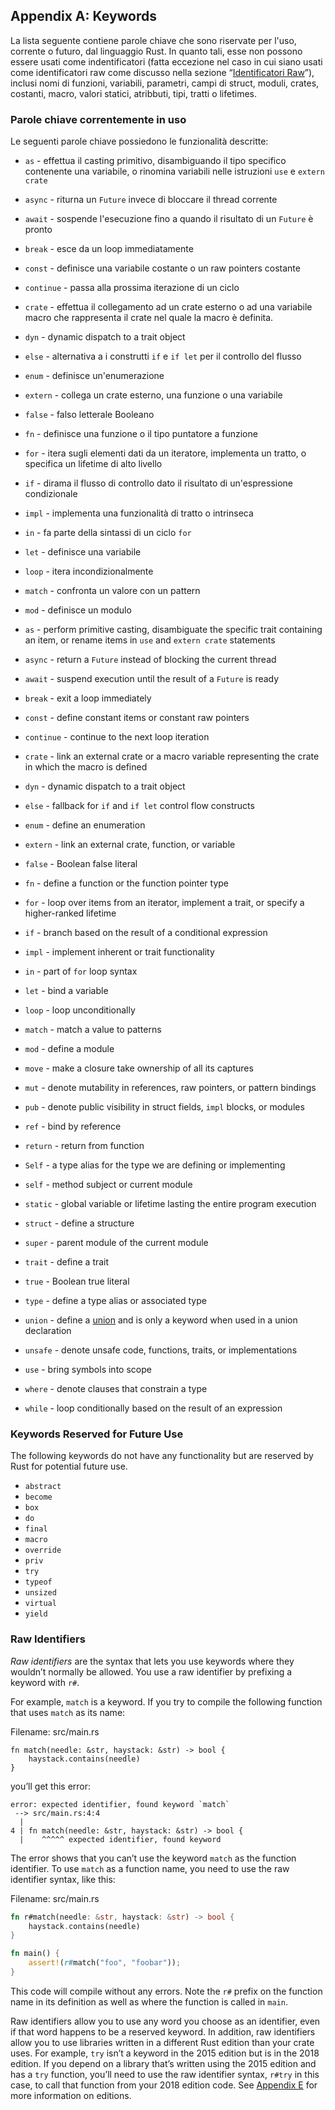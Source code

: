 ## Appendix A: Keywords

La lista seguente contiene parole chiave che sono riservate per l'uso, corrente o futuro, dal linguaggio Rust. In quanto tali, esse non possono essere usati come indentificatori (fatta eccezione nel caso in cui siano usati come identificatori raw come discusso nella sezione “[Identificatori Raw][raw-identifiers]<!-- ignore -->”), inclusi nomi di funzioni, variabili, parametri, campi di struct, moduli, crates, costanti, macro, valori statici, atribbuti, tipi, tratti o lifetimes.

[raw-identifiers]: #raw-identifiers

### Parole chiave correntemente in uso

Le seguenti parole chiave possiedono le funzionalità descritte:

* `as` - effettua il casting primitivo, disambiguando il tipo specifico contenente una variabile, o rinomina variabili nelle istruzioni `use` e `extern crate`
* `async` - riturna un `Future` invece di bloccare il thread corrente
* `await` - sospende l'esecuzione fino a quando il risultato di un `Future` è pronto
* `break` - esce da un loop immediatamente
* `const` - definisce una variabile costante o un raw pointers costante
* `continue` - passa alla prossima iterazione di un ciclo
* `crate` - effettua il collegamento ad un crate esterno o ad una variabile macro che rappresenta il crate nel quale la macro è definita.
* `dyn` - dynamic dispatch to a trait object
* `else` - alternativa a i construtti `if` e `if let` per il controllo del flusso
* `enum` - definisce un'enumerazione
* `extern` - collega un crate esterno, una funzione o una variabile
* `false` - falso letterale Booleano
* `fn` - definisce una funzione o il tipo puntatore a funzione
* `for` - itera sugli elementi dati da un iteratore, implementa un tratto, o specifica un lifetime di alto livello
* `if` - dirama il flusso di controllo dato il risultato di un'espressione condizionale
* `impl` - implementa una funzionalità di tratto o intrinseca
* `in` - fa parte della sintassi di un ciclo `for`
* `let` - definisce una variabile
* `loop` - itera incondizionalmente
* `match` - confronta un valore con un pattern
* `mod` - definisce un modulo


* `as` - perform primitive casting, disambiguate the specific trait containing
  an item, or rename items in `use` and `extern crate` statements
* `async` -  return a `Future` instead of blocking the current thread
* `await` - suspend execution until the result of a `Future` is ready
* `break` - exit a loop immediately
* `const` - define constant items or constant raw pointers
* `continue` - continue to the next loop iteration
* `crate` - link an external crate or a macro variable representing the crate in
  which the macro is defined
* `dyn` - dynamic dispatch to a trait object
* `else` - fallback for `if` and `if let` control flow constructs
* `enum` - define an enumeration
* `extern` - link an external crate, function, or variable
* `false` - Boolean false literal
* `fn` - define a function or the function pointer type
* `for` - loop over items from an iterator, implement a trait, or specify a
  higher-ranked lifetime
* `if` - branch based on the result of a conditional expression
* `impl` - implement inherent or trait functionality
* `in` - part of `for` loop syntax
* `let` - bind a variable
* `loop` - loop unconditionally
* `match` - match a value to patterns
* `mod` - define a module
* `move` - make a closure take ownership of all its captures
* `mut` - denote mutability in references, raw pointers, or pattern bindings
* `pub` - denote public visibility in struct fields, `impl` blocks, or modules
* `ref` - bind by reference
* `return` - return from function
* `Self` - a type alias for the type we are defining or implementing
* `self` - method subject or current module
* `static` - global variable or lifetime lasting the entire program execution
* `struct` - define a structure
* `super` - parent module of the current module
* `trait` - define a trait
* `true` - Boolean true literal
* `type` - define a type alias or associated type
* `union` - define a [union] and is only a keyword when used in a union declaration
* `unsafe` - denote unsafe code, functions, traits, or implementations
* `use` - bring symbols into scope
* `where` - denote clauses that constrain a type
* `while` - loop conditionally based on the result of an expression

[union]: ../reference/items/unions.html

### Keywords Reserved for Future Use

The following keywords do not have any functionality but are reserved by Rust
for potential future use.

* `abstract`
* `become`
* `box`
* `do`
* `final`
* `macro`
* `override`
* `priv`
* `try`
* `typeof`
* `unsized`
* `virtual`
* `yield`

### Raw Identifiers

*Raw identifiers* are the syntax that lets you use keywords where they wouldn’t
normally be allowed. You use a raw identifier by prefixing a keyword with `r#`.

For example, `match` is a keyword. If you try to compile the following function
that uses `match` as its name:

<span class="filename">Filename: src/main.rs</span>

```rust,ignore,does_not_compile
fn match(needle: &str, haystack: &str) -> bool {
    haystack.contains(needle)
}
```

you’ll get this error:

```text
error: expected identifier, found keyword `match`
 --> src/main.rs:4:4
  |
4 | fn match(needle: &str, haystack: &str) -> bool {
  |    ^^^^^ expected identifier, found keyword
```

The error shows that you can’t use the keyword `match` as the function
identifier. To use `match` as a function name, you need to use the raw
identifier syntax, like this:

<span class="filename">Filename: src/main.rs</span>

```rust
fn r#match(needle: &str, haystack: &str) -> bool {
    haystack.contains(needle)
}

fn main() {
    assert!(r#match("foo", "foobar"));
}
```

This code will compile without any errors. Note the `r#` prefix on the function
name in its definition as well as where the function is called in `main`.

Raw identifiers allow you to use any word you choose as an identifier, even if
that word happens to be a reserved keyword. In addition, raw identifiers allow
you to use libraries written in a different Rust edition than your crate uses.
For example, `try` isn’t a keyword in the 2015 edition but is in the 2018
edition. If you depend on a library that’s written using the 2015 edition and
has a `try` function, you’ll need to use the raw identifier syntax, `r#try` in
this case, to call that function from your 2018 edition code. See [Appendix
E][appendix-e]<!-- ignore --> for more information on editions.

[appendix-e]: appendix-05-editions.html
